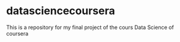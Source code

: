 # datasciencecoursera
This is a repository for my final project of the cours Data Science of coursera 
